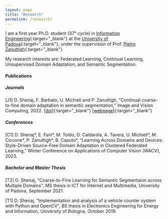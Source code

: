 ```yaml
---
layout: page
title: "Research"
permalink: /research/
---
```


I am a first year Ph.D. student (37° cycle) in [Information Engineering](https://phd.dei.unipd.it){:target="_blank"} at the [University of Padova](https://www.unipd.it){:target="_blank"}, under the supervision of Prof. [Pietro Zanuttigh](https://lttm.dei.unipd.it//nuovo/staff/zanuttigh.htm){:target="_blank"} 

My research interests are: Federated Learning, Continual Learning, Unsupervised Domain Adaptation, and Semantic Segmentation.


#### Publications

##### Journals
[J1]   D. Shenaj, F. Barbato, U. Michieli and P. Zanuttigh,  "Continual coarse-to-fine domain adaptation in semantic segmentation," Image and Vision Computing, 2022. [[doi]](https://doi.org/10.1016/j.imavis.2022.104426){:target="_blank"} [[webpage]](https://lttm.dei.unipd.it/paper_data/CCDA/){:target="_blank"}

#####  Conferences 

[C1] D. Shenaj\*, E. Fanì\*, M. Toldo, D. Caldarola, A. Tavera, U. Michieli\*, M. Ciccone\*, P. Zanuttigh\*, B. Caputo\*, “Learning Across Domains and Devices: Style-Driven Source-Free Domain Adaptation in Clustered Federated Learning,” Winter Conference on Applications of Computer Vision (WACV), 2023. 

##### Bachelor and Master Thesis  

[T2] D. Shenaj, "Coarse-to-Fine Learning for Semantic Segmentaion across Multiple Domains", MS thesis in ICT for Internet and Multimedia, University of Padova, September 2021.


[T1] D. Shenaj, "Implementation and analysis of a vehicle counter system with Python and OpenCV", BS thesis in Electronics Engineering for Energy and Information, University of Bologna, October 2019.
